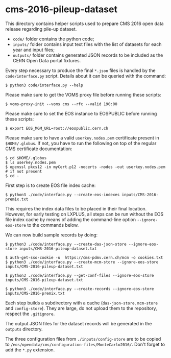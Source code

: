 # cms-2016-pileup-dataset

This directory contains helper scripts used to prepare CMS 2016 open data
release regarding pile-up dataset.

- `code/` folder contains the python code;
- `inputs/` folder contains input text files with the list of datasets for each
  year and input files;
- `outputs/` folder contains generated JSON records to be included as the CERN
  Open Data portal fixtures.

Every step necessary to produce the final `*.json` files is handled by the
`code/interface.py` script. Details about it can be queried with the command:

```console
$ python3 code/interface.py --help
```

Please make sure to get the VOMS proxy file before running these scripts:

```console
$ voms-proxy-init --voms cms --rfc --valid 190:00
```

Please make sure to set the EOS instance to EOSPUBLIC before running these scripts:

```console
$ export EOS_MGM_URL=root://eospublic.cern.ch
```
Please make sure to have a valid `userkey.nodes.pem` certificate present in
`$HOME/.globus`. If not, you have to run the following on top of the regular
CMS certificate documentation:

```console
$ cd $HOME/.globus
$ ls userkey.nodes.pem
$ openssl pkcs12 -in myCert.p12 -nocerts -nodes -out userkey.nodes.pem  # if not present
$ cd -
```

First step is to create EOS file index cache:

```console
$ python3 ./code/interface.py --create-eos-indexes inputs/CMS-2016-premix.txt
```

This requires the index data files to be placed in their final location. However, for
early testing on LXPLUS, all steps can be run without the EOS file index cache
by means of adding the command-line option `--ignore-eos-store` to the commands below.

We can now build sample records by doing:

```console
$ python3 ./code/interface.py --create-das-json-store --ignore-eos-store inputs/CMS-2016-pileup-dataset.txt

$ auth-get-sso-cookie -u  https://cms-pdmv.cern.ch/mcm -o cookies.txt
$ python3 ./code/interface.py --create-mcm-store --ignore-eos-store inputs/CMS-2016-pileup-dataset.txt

$ python3 ./code/interface.py --get-conf-files --ignore-eos-store inputs/CMS-2016-pileup-dataset.txt

$ python3 ./code/interface.py --create-records --ignore-eos-store inputs/CMS-2016-premix.txt
```

Each step builds a subdirectory with a cache (`das-json-store`, `mcm-store` and
`config-store`). They are large, do not upload them to the repository, respect
the `.gitignore`.

The output JSON files for the dataset records will be generated in the
`outputs` directory.

The three configuration files from `./inputs/config-store` are to be copied to
`/eos/opendata/cms/configuration-files/MonteCarlo2016/`. Don't forget to add
the `*.py` extension.
